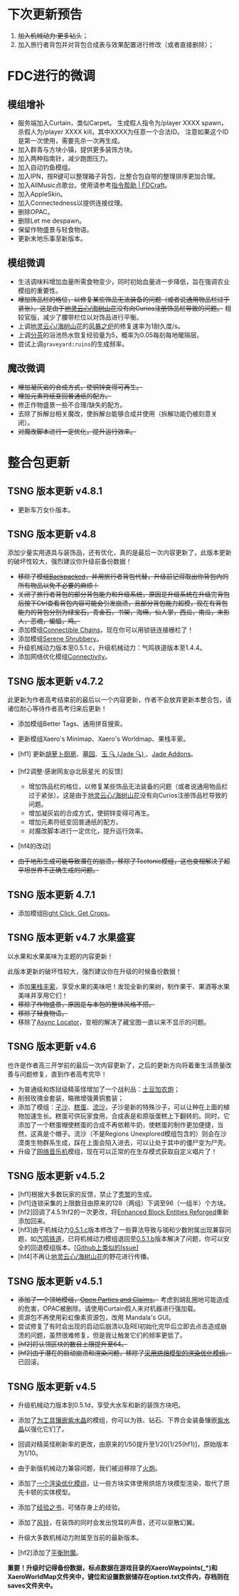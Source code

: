 # 下次更新预告

1. ~~加入机械动力:更多钻头~~；
2. 加入旅行者背包并对背包合成表与效果配置进行修改（或者直接删除）；

# FDC进行的微调

## 模组增补

- 服务端加入Curtain，类似Carpet。
生成假人指令为/player XXXX spawn，杀假人为/player XXXX kill，其中XXXX为任意一个合法ID。
注意如果这个ID是第一次使用，需要先杀一次再生成。
- 加入群青与方块小镇，提供更多装饰方块。
- 加入两种指南针，减少跑图压力。
- 加入自动钓鱼模组。
- 加入IPN，按R键可以整理箱子背包，比整合包自带的整理排序更加合理。
- 加入AllMusic点歌台。使用请参考[指令帮助 | FDCraft](https://fdcraft.github.io/guide/commands.html#点歌)。
- 加入AppleSkin。
- 加入Connectedness以提供连接纹理。
- 删除OPAC。
- 删除Let me despawn。
- 保留作物盛景与轻食物语。
- 更新末地乐事至新版本。

## 模组微调

- 生活调味料增加血量所需食物变少，同时初始血量进一步降低，旨在强调农业模组的重要性。
- ~~增加饰品栏的格位，以修复某些饰品无法装备的问题（或者说通用物品栏过于紧张）。这是由于[地灵云心/海树山花](https://www.mcmod.cn/class/1509.html)没有向Curios注册饰品栏导致的问题。~~ 相较官版，减少了腰带栏位以对饰品进行平衡。
- 上调[地灵云心/海树山花](https://www.mcmod.cn/class/1509.html)的[风暴之炉](https://www.mcmod.cn/item/205038.html)的修复速率为1耐久度/s。
- 上调[分茶](https://www.mcmod.cn/class/7154.html)的浴池热水恢复经验量为5，概率为0.05每刻每地暖隔层。
- 尝试上调`graveyard:ruins`的生成频率。

## 魔改微调

- ~~增加凝灰岩的合成方式，使铜锌变得可再生。~~
- ~~增加元素符纸变回普通纸的配方。~~
- 修正作物盛景一些不合理/缺失的配方。
- 去除了拆解台相关魔改，使拆解台能够合成并使用（拆解功能仍被刻意关闭）。
- ~~对魔改脚本进行一定优化，提升运行效率。~~

# 整合包更新

## TSNG 版本更新 v4.8.1

- 更新车万女仆版本。

## TSNG 版本更新 v4.8

添加少量实用道具与装饰品，还有优化，真的是最后一次内容更新了，此版本更新的破坏性较大，强烈建议你升级前备份数据！

- ~~移除了模组[Backpacked](https://www.mcmod.cn/class/2228.html)，并用旅行者背包代替，升级前记得取出你背包内的所有物品以免不必要的麻烦！~~
- ~~关闭了旅行者背包的部分背包能力和升级系统，原因是升级系统在升级完背包后按下Ctrl查看背包内容可能会引发崩溃，且部分背包能力超模，现在有背包能力的背包分别为绿宝石，青金石，书架，海绵，仙人掌，西瓜，南瓜，末影人，恶魂，蝙蝠，鸡。~~
- 添加模组[Connectible Chains](https://www.mcmod.cn/class/6259.html)，现在你可以用锁链连接栅栏了！
- 添加模组[Serene Shrubbery](https://www.mcmod.cn/class/8356.html)。
- 升级机械动力版本至0.5.1.c，升级机械动力：气鸣铁道版本至1.4.4。
- 添加网络优化模组[Connectivity](https://www.mcmod.cn/class/6761.html)。

## TSNG 版本更新 v4.7.2

此更新为作者高考结束前的最后以一个内容更新，作者不会放弃更新本整合包，请诸位耐心等待作者高考归来后更新！

- 添加模组Better Tags、通用拼音搜索。

- 更新模组Xaero's Minimap、Xaero's Worldmap、果栈丰萦。
- [hf1] 更新[胡萝卜厨房](https://www.mcmod.cn/class/6541.html)、[墓园](https://www.mcmod.cn/class/4988.html)、[玉 🔍 (Jade 🔍) ](https://www.mcmod.cn/class/3482.html)、[Jade Addons](https://www.mcmod.cn/class/5837.html)。
- [hf2调整·感谢网友@北辰星光 的反馈]

  - 增加饰品栏的格位，以修复某些饰品无法装备的问题（或者说通用物品栏过于紧张）。这是由于[地灵云心/海树山花](https://www.mcmod.cn/class/1509.html)没有向Curios注册饰品栏导致的问题。
  - 增加凝灰岩的合成方式，使铜锌变得可再生。
  - 增加元素符纸变回普通纸的配方。
  - 对魔改脚本进行一定优化，提升运行效率。

- [hf4的改动]
- ~~由于地形生成可能导致潜在的崩溃，移除了Tectonic模组，这也变相解决了超平坦世界不正确生成的问题。~~

## TSNG 版本更新 4.7.1

- 添加模组[Right Click, Get Crops](https://www.mcmod.cn/class/6575.html)。

## TSNG 版本更新 v4.7 水果盛宴

以水果和水果美味为主题的内容更新！

此版本更新的破坏性较大，强烈建议你在升级的时候备份数据！

- 添加[果栈丰萦](https://www.mcmod.cn/class/11672.html)，享受水果的美味吧！发现全新的果树，制作果干、果酒等水果美味并享用它们！
- ~~移除了作物盛景，原因是与本包的整体风格不搭。~~
- ~~移除了轻食物语。~~
- 移除了[Async Locator](https://www.mcmod.cn/class/8544.html)，变相的解决了藏宝图一直以来不显示的问题。

## TSNG 版本更新 v4.6

也许是作者高三开学前的最后一次内容更新了，之后的更新方向将着重生活质量改善与问题修复，直到作者高考完毕！

- 为普通级和炼狱级精英怪增加了一个战利品：[土豆加农炮](https://www.mcmod.cn/item/468513.html)；
- 削弱玫瑰金套装，略微增强黄铜套装；
- 添加了模组：[子沙](https://www.mcmod.cn/class/4931.html)、[糕蛋](https://www.mcmod.cn/class/8688.html)、[流沙](https://www.mcmod.cn/class/8140.html)，子沙是新的特殊沙子，可以让种在上面的植物加速生长。糕蛋可供玩家食用，合成表是和原版蛋糕上下翻转的。同时，它添加了一个糕蛋帽使糕蛋的合成不再依赖牛奶，使糕蛋的制作更加便捷，当然，这真是个帽子。流沙（不是Regions Unexplored模组包含的）则会在沙漠类生物群系生成，踩在上面会陷入进去，可以让处于其中的僵尸变为尸壳。
- 升级了[网络音乐机](https://www.mcmod.cn/class/4935.html)模组，现在可以正常的在生存模式获取自定义唱片了！

## TSNG 版本更新 v4.5.2

- [hf1]根据大多数玩家的反馈，禁止了[秃鹫](https://www.mcmod.cn/item/619402.html)的生成。
- [hf1]连锁采集的上限数目由原来的128（两组）下调至96（一组半）个方块。
- [hf2]回调了4.5.1hf2的一次更改，将[Enhanced Block Entities Reforged](https://www.mcmod.cn/class/10159.html)重新添加回来。
- [hf3]由于机械动力[0.5.1.c](https://link.mcmod.cn/target/aHR0cHM6Ly9tb2RyaW50aC5jb20vbW9kL2NyZWF0ZS92ZXJzaW9uLzEuMTguMi0wLjUuMS5j)版本修改了一些算法导致与铷和少数附属出现兼容问题，如[汽鸣铁道](https://www.mcmod.cn/class/8230.html)，已将机械动力模组退回至[0.5.1.b](https://link.mcmod.cn/target/aHR0cHM6Ly9tb2RyaW50aC5jb20vbW9kL2NyZWF0ZS92ZXJzaW9uLzEuMTkuMi0wLjUuMS5i)版本解决了问题，你可以安全的回退模组版本。[[Github上类似的Issue\]](https://link.mcmod.cn/target/aHR0cHM6Ly9naXRodWIuY29tL0xheWVycy1vZi1SYWlsd2F5cy9SYWlsd2F5L2lzc3Vlcy8xODE=)
- [hf4]不再让[地灵云心/海树山花](https://www.mcmod.cn/class/1509.html)的野花进行传播。

## TSNG 版本更新 v4.5.1

- ~~添加了一个领地模组，[Open Parties and Claims](https://www.mcmod.cn/class/7945.html)。~~ 考虑到胡乱圈地可能造成的危害，OPAC被删除。请使用Curtain假人来对机器进行强加载。
- 资源包不再使用彩虹像素资源包，改用 Mandala's GUI。
- 尝试修复了有时会出现的启动后崩溃以及REI初始化完毕后立即去点击造成崩溃的问题，虽然很难修复，但是我让触发它们的频率更低了。
- ~~[hf2]将认领区块的数目上限提升至64。~~
- ~~[hf2]由于潜在的启动崩溃和渲染问题，移除了[采用烘焙模型的渲染优化模组](https://www.mcmod.cn/class/10159.html)。~~ 已回滚。

## TSNG 版本更新 v4.5

- 升级机械动力版本到0.5.1d，享受大水车和新的装饰方块吧。

- 添加了[为工具镶嵌紫水晶](https://www.mcmod.cn/class/9342.html)的模组，你可以为铁、钻石、下界合金装备镶嵌[紫水晶](https://www.mcmod.cn/item/463183.html)以强化它们了。

- 回调对精英怪刷新率的更改，由原来的1/50提升至1/20[1/25(hf1)]，原始版本为1/10。

- 由于新版机械动力兼容问题，我们被迫移除了[火炮](https://www.mcmod.cn/class/7178.html)。

- 添加了[一个渲染优化模组](https://www.mcmod.cn/class/10159.html)，让一些方块实体使用烘焙方块模型渲染，取代了原先卡顿的实体模型。

- 添加了[经验之书](https://www.mcmod.cn/class/2118.html)，可储存身上的经验。

- 添加了[风铃](https://www.mcmod.cn/class/6988.html)，在装饰的同时会发出悦耳的声音，还可以驱散幻翼。

- 升级大多数机械动力附属至当前的最新版本。

- [hf2]添加了[平衡附魔](https://www.mcmod.cn/class/4364.html)。

**重要！升级时记得备份数据，标点数据在游戏目录的XaeroWaypoints(_*)和XaeroWorldMap文件夹中，键位和设置数据储存在option.txt文件内，存档则在saves文件夹中。**